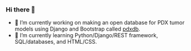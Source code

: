 ### Hi there 👋

- 🔭 I’m currently working on making an open database for PDX tumor models using Django and Bootstrap called [pdxdb](https://github.com/Optimizer-Prime/pdxdb). 
- 🌱 I’m currently learning Python/Django/REST framework, SQL/databases, and HTML/CSS.

<!--
**Optimizer-Prime/Optimizer-Prime** is a ✨ _special_ ✨ repository because its `README.md` (this file) appears on your GitHub profile.

Here are some ideas to get you started:

- 🔭 I’m currently working on ...
- 🌱 I’m currently learning ...
- 👯 I’m looking to collaborate on ...
- 🤔 I’m looking for help with ...
- 💬 Ask me about ...
- 📫 How to reach me: ...
- 😄 Pronouns: ...
- ⚡ Fun fact: ...
-->
